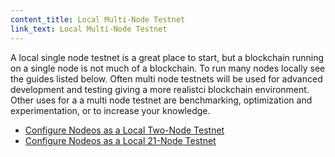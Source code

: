 ```yaml
---
content_title: Local Multi-Node Testnet
link_text: Local Multi-Node Testnet
---
```


A local single node testnet is a great place to start, but a blockchain running on a single node is not much of a blockchain. To run many nodes locally see the guides listed below. Often multi node testnets will be used for advanced development and testing giving a more realistci blockchain environment. Other uses for a a multi node testnet are benchmarking, optimization and experimentation, or to increase your knowledge. 

* [Configure Nodeos as a Local Two-Node Testnet](https://developers.eos.io/manuals/eos/latest/nodeos/usage/development-environment/local-multi-node-testnet)
* [Configure Nodeos as a Local 21-Node Testnet](https://github.com/EOSIO/eos/blob/master/tutorials/bios-boot-tutorial/README.md)
